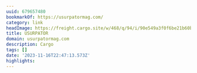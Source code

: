 ```yaml
---
uuid: 679657480
bookmarkOf: https://usurpatormag.com/
category: link
headImage: https://freight.cargo.site/w/468/q/94/i/90e549a3f0f6be21b60b810b4a2c5848b1bb47a6bc4f5cae4376fca0d9ff65eb/Frame-834.png
title: USURPATOR
domain: usurpatormag.com
description: Cargo
tags: []
date: '2023-11-16T22:47:13.573Z'
highlights:
---
```



